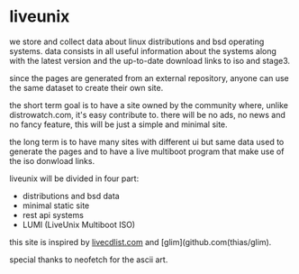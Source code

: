 # liveunix

we store and collect data about linux distributions and bsd operating systems.
data consists in all useful information about the systems along with the latest
version and the up-to-date download links to iso and stage3.

since the pages are generated from an external repository, anyone can use the
same dataset to create their own site.

the short term goal is to have a site owned by the community where, unlike
distrowatch.com, it's easy contribute to.
there will be no ads, no news and no fancy feature, this will be just a simple
and minimal site.

the long term is to have many sites with different ui but same data used to
generate the pages and to have a live multiboot program that make use of the
iso donwload links.

liveunix will be divided in four part:

- distributions and bsd data
- minimal static site
- rest api systems
- LUMI (LiveUnix Multiboot ISO)

this site is inspired by [livecdlist.com](https://livecdlist.com) and [glim](github.com(thias/glim).

special thanks to neofetch for the ascii art.
